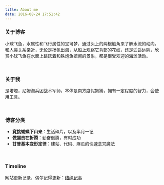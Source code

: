 ```yaml
---
title: About me
date: 2016-08-24 17:51:42
---
```


### 关于博客

小球飞鱼，水属性和飞行属性的宝可梦，通过头上的两根触角来了解水流的动向。和人类关系亲近，无论是扬帆出海，从船上观察它背部的花纹，还是遥遥远眺，欣赏小球飞鱼在水面上跳跃着和铁炮鱼嬉闹的景象，都是很受欢迎的海滩活动。   

<br>

### 关于我

是塔塔，尼姆海兵团战术军师，本体是南方度假獭獭，拥有一定程度的智力，会使用工具。

<br>

### 博客分类

- **竟挑蝴蝶下山来**：生活碎片，以及半月一记 
- **做猫贵在折腾**：勤奋倒腾，有时成功
- **甘普基本变形定律**：建站、代码、麻瓜的快速念咒魔法

<br>

### Timeline

网站更新记录，偶尔记得更新：[结绳记事](https://mantyke.icu/timeline)

<br>

